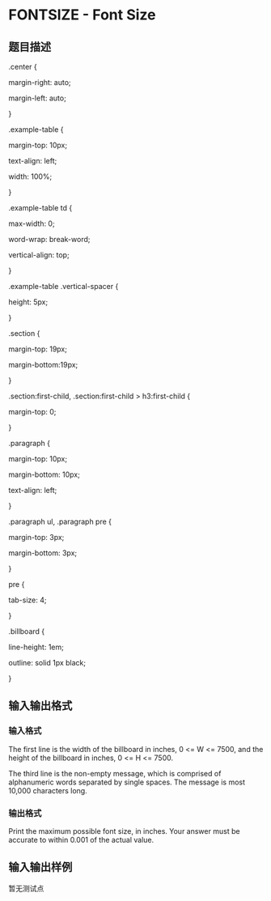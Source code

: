 # FONTSIZE - Font Size

## 题目描述

 .center {

margin-right: auto;

margin-left: auto;

}

.example-table {

margin-top: 10px;

text-align: left;

width: 100%;

}

.example-table td {

max-width: 0;

word-wrap: break-word;

vertical-align: top;

}

.example-table .vertical-spacer {

height: 5px;

}

.section {

margin-top: 19px;

margin-bottom:19px;

}

.section:first-child, .section:first-child > h3:first-child {

margin-top: 0;

}

.paragraph {

margin-top: 10px;

margin-bottom: 10px;

text-align: left;

}

.paragraph ul, .paragraph pre {

margin-top: 3px;

margin-bottom: 3px;

}

pre {

tab-size: 4;

}

.billboard {

line-height: 1em;

outline: solid 1px black;

}

## 输入输出格式

### 输入格式

 The first line is the width of the billboard in inches, 0 <= W <= 7500, and the height of the billboard in inches, 0 <= H <= 7500.

The third line is the non-empty message, which is comprised of alphanumeric words separated by single spaces. The message is most 10,000 characters long.

### 输出格式

 Print the maximum possible font size, in inches. Your answer must be accurate to within 0.001 of the actual value.

## 输入输出样例

暂无测试点


